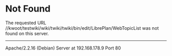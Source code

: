 Not Found
=========

The requested URL //kwoot/testwiki/wiki/twiki/twiki/bin/edit/LibrePlan/WebTopicList was not found on this server.

------------------------------------------------------------------------

Apache/2.2.16 (Debian) Server at 192.168.178.9 Port 80
